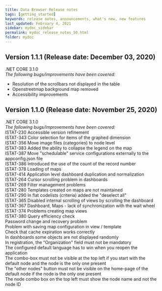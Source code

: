 ```yaml
---
title: Data Browser Release notes
tags: [getting_started]
keywords: release notes, announcements, what's new, new features
last_updated: February 4, 2021
sidebar: mydoc_sidebar
permalink: mydoc_release_notes_50.html
folder: mydoc
---
```


## Version 1.1.1 (Release date: December 03, 2020)
.NET CORE 3.1.0
<br>
<i>The following bugs/improvements have been covered:</i> <br>
- Resolution of the scrollbars not displayed in the table
- Openstreetmap background map removed
- Accessibility improvements

## Version 1.1.0 (Release date: November 25, 2020)
.NET CORE 3.1.0
<br>
<i>The following bugs/improvements have been covered:</i> <br>
ISTAT-230 Accessible version refinement <br>
ISTAT-343 Color selection for items of the graphed dimension <br>
ISTAT-356 Move image files (categories) to node level <br>
ISTAT-383 Added the ability to collapse the legend on the map <br>
ISTAT-387 Move "schedulable" service configurations externally to the appconfig.json file <br>
ISTAT-386 Introduced the use of the count of the record number <br>
ISTAT-378 Loading of maps <br>
ISTAT-414 Application level dashboard duplication and normalization <br>
ISTAT-264 Cursor scrolling problem in dashboards <br>
ISTAT-269 Filter management problems <br>
ISTAT-280 Templates created on maps are not maintained <br>
ISTAT-290 In flat codelists (criteria) added the "deselect all" <br>
ISTAT-365 Disabled internal scrolling of views by scrolling the dashboard <br>
ISTAT-367 Dashboard, Maps -  lack of synchronization with the wait wheel <br>
ISTAT-374 Problems creating map views <br>
ISTAT-380 Query efficiency check <br>
Password change and recovery problem <br>
Problem with saving map configuration in view / template <br>
Check that cache expiration works correctly <br>
In dashboards some objects are not displayed randomly <br>
In registration, the "Organization" field must not be mandatory <br>
The configured default language has to win when you reopen the application  <br>
The combo-box must not be visible at the top left if you start with the default node and the node is the only one present <br>
The "other nodes" button must not be visible on the home-page of the default node if the node is the only one present <br>
The node combo box on the top left must show the node name and not the node ID <br>
